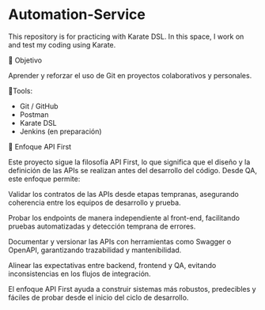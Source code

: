 # Automation-Service
This repository is for practicing with Karate DSL. In this space, I work on and test my coding using Karate.

🚀 Objetivo

Aprender y reforzar el uso de Git en proyectos colaborativos y personales.

🔧Tools: 
- Git / GitHub  
- Postman  
- Karate DSL  
- Jenkins (en preparación)

🧩 Enfoque API First

Este proyecto sigue la filosofía API First, lo que significa que el diseño y la definición de las APIs se realizan antes del desarrollo del código.
Desde QA, este enfoque permite:

Validar los contratos de las APIs desde etapas tempranas, asegurando coherencia entre los equipos de desarrollo y prueba.

Probar los endpoints de manera independiente al front-end, facilitando pruebas automatizadas y detección temprana de errores.

Documentar y versionar las APIs con herramientas como Swagger o OpenAPI, garantizando trazabilidad y mantenibilidad.

Alinear las expectativas entre backend, frontend y QA, evitando inconsistencias en los flujos de integración.

El enfoque API First ayuda a construir sistemas más robustos, predecibles y fáciles de probar desde el inicio del ciclo de desarrollo.